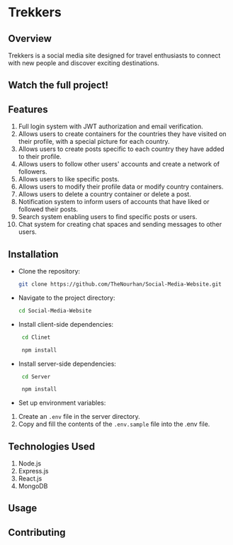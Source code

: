 # Trekkers

## Overview
Trekkers is a social media site designed for travel enthusiasts to connect with new people and discover exciting destinations.

## Watch the full project!

## Features
1. Full login system with JWT authorization and email verification.
2. Allows users to create containers for the countries they have visited on their profile, with a special picture for each country.
3. Allows users to create posts specific to each country they have added to their profile.
4. Allows users to follow other users' accounts and create a network of followers.
5. Allows users to like specific posts.
6. Allows users to modify their profile data or modify country containers.
7. Allows users to delete a country container or delete a post.
8. Notification system to inform users of accounts that have liked or followed their posts.
9. Search system enabling users to find specific posts or users.
10. Chat system for creating chat spaces and sending messages to other users.

## Installation
- Clone the repository:
    ```bash
   git clone https://github.com/TheNourhan/Social-Media-Website.git
   ```
- Navigate to the project directory:
    ```bash
    cd Social-Media-Website
    ```
- Install client-side dependencies:
   ```bash
    cd Clinet
    ```
   ```bash
    npm install
    ```
- Install server-side dependencies:
   ```bash
    cd Server
    ```
   ```bash
    npm install
    ```
- Set up environment variables:
1. Create an `.env` file in the server directory.
2. Copy and fill the contents of the `.env.sample` file into the .env file.

## Technologies Used
1. Node.js
2. Express.js
3. React.js
5. MongoDB
   
## Usage

## Contributing
